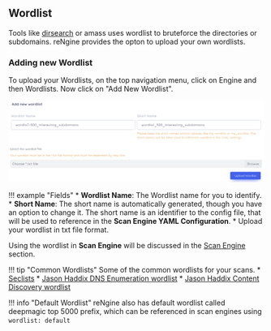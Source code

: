 ## Wordlist

Tools like [dirsearch](https://github.com/maurosoria/dirsearch) or amass uses wordlist to bruteforce the directories or subdomains. reNgine provides the opton to upload your own wordlists.

### Adding new Wordlist

To upload your Wordlists, on the top navigation menu, click on Engine and then Wordlists. Now click on "Add New Wordlist".

![Adding New Wordlist](../static/usage/add_wordlist.png)

!!! example "Fields"
    * **Wordlist Name**: The Wordlist name for you to identify.
    * **Short Name**: The short name is automatically generated, though you have an option to change it. The short name is an identifier to the config file, that will be used to reference in the **Scan Engine YAML Configuration**.
    * Upload your wordlist in txt file format.

Using the wordlist in **Scan Engine** will be discussed in the [Scan Engine](/usage/scan_engine) section.

!!! tip "Common Wordlists"
    Some of the common wordlists for your scans.
    * [Seclists](https://github.com/danielmiessler/SecLists)
    * [Jason Haddix DNS Enumeration wordlist](https://gist.github.com/jhaddix/86a06c5dc309d08580a018c66354a056)
    * [Jason Haddix Content Discovery wordlist](https://gist.githubusercontent.com/jhaddix/b80ea67d85c13206125806f0828f4d10/raw/c81a34fe84731430741e0463eb6076129c20c4c0/content_discovery_all.txt)

!!! info "Default Wordlist"
    reNgine also has default wordlist called deepmagic top 5000 prefix, which can be referenced in scan engines using `wordlist: default`
